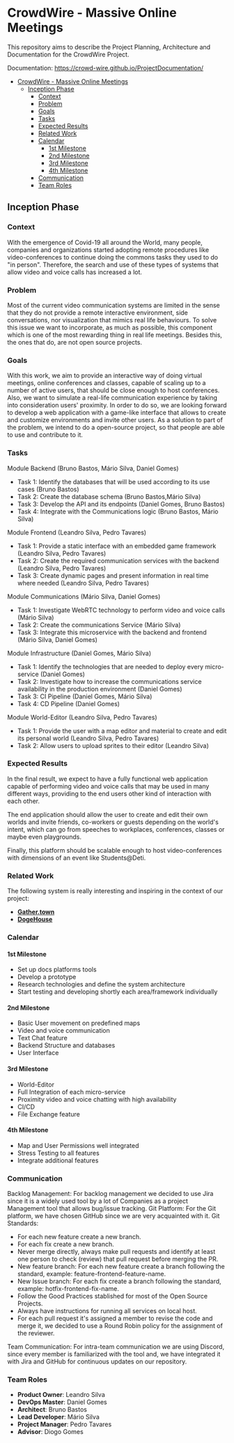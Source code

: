 
# CrowdWire - Massive Online Meetings

This repository aims to describe the Project Planning, Architecture and Documentation for the CrowdWire Project.

Documentation: https://crowd-wire.github.io/ProjectDocumentation/

- [CrowdWire - Massive Online Meetings](#crowdwire---massive-online-meetings)
  - [Inception Phase](#inception-phase)
    - [Context](#context)
    - [Problem](#problem)
    - [Goals](#goals)
    - [Tasks](#tasks)
    - [Expected Results](#expected-results)
    - [Related Work](#related-work)
    - [Calendar](#calendar)
      - [1st Milestone](#1st-milestone)
      - [2nd Milestone](#2nd-milestone)
      - [3rd Milestone](#3rd-milestone)
      - [4th Milestone](#4th-milestone)
    - [Communication](#communication)
    - [Team Roles](#team-roles)
## Inception Phase

### Context

With the emergence of Covid-19 all around the World, many people,  companies and organizations started adopting remote procedures like  video-conferences to continue doing the commons tasks they used to do  "in person". Therefore, the search and use of these types of systems  that allow video and voice calls has increased a lot.


### Problem

Most of the current video communication systems are limited in the  sense that they do not provide a remote interactive environment, side  conversations, nor visualization that mimics real life behaviours. To  solve this issue we want to incorporate, as much as possible, this  component which is one of the most rewarding thing in real life  meetings. Besides this, the ones that do, are not open source projects.

### Goals

With this work, we aim to provide an interactive way of doing virtual meetings, online conferences and classes, capable of scaling up to a   number of active users, that should be close enough to host conferences. Also, we want to simulate a real-life communication experience by taking into consideration users' proximity. In order to do so, we are looking forward to develop a web application  with a game-like interface that allows to create and customize  environments and invite other users. As a solution to part of the problem, we intend to do a open-source  project, so that people are able to use and contribute to it.


### Tasks

Module Backend (Bruno Bastos, Mário Silva, Daniel Gomes)

- Task 1: Identify the databases that will be used according to its use cases (Bruno Bastos)
- Task 2: Create the database schema (Bruno Bastos,Mário Silva)
- Task 3: Develop the API  and its endpoints (Daniel Gomes, Bruno Bastos)
- Task 4: Integrate with the Communications logic (Bruno Bastos, Mário Silva)

Module Frontend (Leandro Silva, Pedro Tavares)

- Task 1: Provide a static interface with an embedded game framework (Leandro Silva, Pedro Tavares)
- Task 2: Create the required communication services with the backend (Leandro Silva, Pedro Tavares)
- Task 3: Create dynamic pages and present information in real time where needed (Leandro Silva, Pedro Tavares)

Module Communications (Mário Silva, Daniel Gomes)

- Task 1: Investigate WebRTC technology to perform video and voice calls (Mário Silva)
- Task 2: Create the communications  Service (Mário Silva)
- Task 3: Integrate this microservice with the backend and frontend (Mário Silva, Daniel Gomes)

Module Infrastructure (Daniel Gomes, Mário Silva)

- Task 1: Identify the technologies that are needed to deploy every micro-service (Daniel Gomes)
- Task 2: Investigate how to increase the communications service availability in the production environment (Daniel Gomes)
- Task 3: CI Pipeline (Daniel Gomes, Mário Silva)
- Task 4: CD Pipeline (Daniel Gomes)

Module World-Editor (Leandro Silva, Pedro Tavares)

- Task 1: Provide the user with a map editor and material to create and edit its personal world (Leandro Silva, Pedro Tavares)
- Task 2: Allow users to upload sprites to their editor (Leandro Silva)



### Expected Results

In the final result, we expect to have a fully functional web  application capable of performing video and voice calls that may be used in many different ways, providing to the end users other kind of  interaction with each other.

The end application should allow the user to create and edit their  own worlds and invite friends, co-workers or guests depending on the  world's intent, which can go from speeches to workplaces, conferences,  classes or maybe even playgrounds.

Finally, this platform should  be scalable enough to host video-conferences with dimensions of an event like Students@Deti.



### Related Work

The following system is really interesting and inspiring in the context of our project:

- [**Gather.town**](https://gather.town/)
- [**DogeHouse**](https://dogehouse.tv/)



### Calendar

#### 1st Milestone

- Set up docs platforms tools
- Develop a prototype
- Research technologies and define the system architecture
- Start testing and developing shortly each area/framework individually

#### 2nd Milestone

- Basic User movement on predefined maps
- Video and voice communication
- Text Chat feature
- Backend Structure and databases
- User Interface

#### 3rd Milestone

- World-Editor
- Full Integration of each micro-service
- Proximity video and voice chatting with high availability
- CI/CD
- File Exchange feature

#### 4th Milestone

- Map and User Permissions well integrated
- Stress Testing to all features
- Integrate additional features


### Communication

Backlog Management: For backlog management we decided to use Jira  since it is a widely used tool by a lot of Companies as a project  Management tool that allows bug/issue tracking. Git Platform: For the Git platform, we have chosen GitHub since we are  very acquainted with it. Git Standards:

- For each new feature create a new branch.
- For each fix create a new branch.
- Never merge directly, always make pull requests and identify at  least one person to check (review) that pull request before merging the  PR.
- New feature branch: For each new feature create a branch following the standard, example: feature-frontend-feature-name.
- New Issue branch: For each fix create a branch following the standard, example: hotfix-frontend-fix-name.
- Follow the Good Practices stablished for most of the Open Source Projects.
- Always have instructions for running all services on local host.
- For each pull request it's assigned a member to revise the code and  merge it, we decided to use a Round Robin policy for the assignment of  the reviewer.

Team Communication: For intra-team communication we are using  Discord, since every member is familiarized with the tool and, we have  integrated it with Jira and GitHub for continuous updates on our  repository.



### Team Roles

- **Product Owner**: Leandro Silva 
- **DevOps Master**: Daniel Gomes 
- **Architect**: Bruno Bastos
- **Lead Developer**: Mário Silva 
- **Project Manager**: Pedro Tavares 
- **Advisor**: Diogo Gomes
